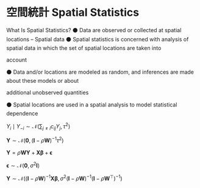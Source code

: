 # 空間統計 Spatial Statistics
What Is Spatial Statistics?
⚫ Data are observed or collected at spatial locations – Spatial data
⚫ Spatial statistics is concerned with analysis of spatial data in which the set of spatial locations are taken into

account

⚫ Data and/or locations are modeled as random, and inferences are made about these models or about

additional unobserved quantities

⚫ Spatial locations are used in a spatial analysis to model statistical dependence

$Y_i \mid Y_{-i} \sim \mathcal{N}\left(\sum_{j \neq i} c_{ij} Y_j, \, \tau^2\right)$

$\mathbf{Y} \sim \mathcal{N}\left(\mathbf{0}, \, (\mathbf{I} - \rho \mathbf{W})^{-1} \tau^2 \right)$

$\mathbf{Y} = \rho \mathbf{W} \mathbf{Y} + \mathbf{X}\boldsymbol{\beta} + \boldsymbol{\epsilon}$

$\boldsymbol{\epsilon} \sim \mathcal{N}(\mathbf{0}, \sigma^2 \mathbf{I})$

$\mathbf{Y} \sim \mathcal{N}\left((\mathbf{I} - \rho \mathbf{W})^{-1} \mathbf{X}\boldsymbol{\beta}, \, \sigma^2 (\mathbf{I} - \rho \mathbf{W})^{-1} (\mathbf{I} - \rho \mathbf{W}^\top)^{-1} \right)$


